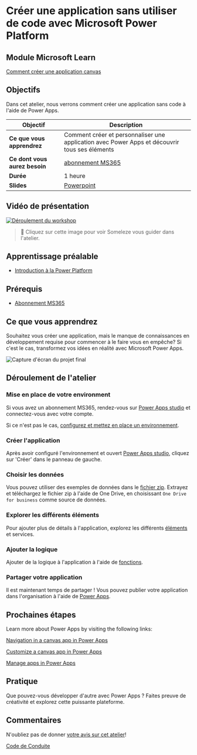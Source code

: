 # Créer une application sans utiliser de code avec Microsoft Power Platform

## Module Microsoft Learn

[Comment créer une application canvas](https://learn.microsoft.com/fr-fr/training/modules/introduction-power-apps/?WT.mc_id=studentamb_175940)

## Objectifs

Dans cet atelier, nous verrons comment créer une application sans code à l'aide de Power Apps.

| **Objectif**                                          | Description                                                                                                    |
| ------------------------------------------------- | -------------------------------------------------------------------------------------------------------------- |
| **Ce que vous apprendrez**                           | Comment créer et personnaliser une application avec Power Apps et découvrir tous ses éléments|
| **Ce dont vous aurez besoin**                              | [abonnement MS365](https://developer.microsoft.com/microsoft-365/dev-program?WT.mc_id=studentamb_175940)                                          |
| **Durée**                                      | 1 heure |
| **Slides**                                        | [Powerpoint](../../slides.pptx)                                                                                      |

## Vidéo de présentation

[![Déroulement du workshop](../../images/promo.png)](https://youtu.be/NLXtRjXgMBo "workshop walk-through")
> 🎥 Cliquez sur cette image pour voir Someleze vous guider dans l'atelier.

## Apprentissage préalable

- [Introduction à la Power Platform](https://learn.microsoft.com/fr-fr/training/modules/introduction-power-platform/?WT.mc_id=studentamb_175940)


## Prérequis

- [Abonnement MS365](https://developer.microsoft.com/microsoft-365/dev-program?WT.mc_id=studentamb_175940) 

## Ce que vous apprendrez

Souhaitez vous créer une application, mais le manque de connaissances en développement requise pour commencer à le faire vous en empêche? Si c'est le cas, transformez vos idées en réalité avec Microsoft Power Apps.

![Capture d'écran du projet final](../../images/project.png)

## Déroulement de l'atelier

### Mise en place de votre environment

Si vous avez un abonnement MS365, rendez-vous sur [Power Apps studio](https://make.powerapps.com/?WT.mc_id=studentamb_175940) et connectez-vous avec votre compte. 

Si ce n'est pas le cas, [configurez et mettez en place un environnement](https://learn.microsoft.com/fr-fr/power-platform/admin/create-environment?WT.mc_id=studentamb_175940).

### Créer l'application

Après avoir configuré l'environnement et ouvert [Power Apps studio](https://make.powerapps.com/?WT.mc_id=studentamb_175940), cliquez sur 'Créer' dans le panneau de gauche.

### Choisir les données

Vous pouvez utiliser des exemples de données dans le [fichier zip](../../data/Contoso-Site-Tracking.zip). Extrayez et téléchargez le fichier zip à l'aide de One Drive, en choisissant `One Drive for business` comme source de données.

### Explorer les différents éléments

Pour ajouter plus de détails à l'application, explorez les différents [éléments](https://learn.microsoft.com/fr-fr/training/modules/introduction-power-apps/?WT.mc_id=studentamb_175940) et services.

### Ajouter la logique

Ajouter de la logique à l'application à l'aide de [fonctions](https://learn.microsoft.com/fr-fr/training/modules/introduction-power-apps/?WT.mc_id=studentamb_175940).

### Partager votre application

Il est maintenant temps de partager ! Vous pouvez publier votre application dans l'organisation à l'aide de [Power Apps](https://learn.microsoft.com/fr-fr/training/modules/introduction-power-apps/?WT.mc_id=studentamb_175940).

## Prochaines étapes

Learn more about Power Apps by visiting the following links:

[Navigation in a canvas app in Power Apps](https://docs.microsoft.com/fr-fr/learn/modules/navigation-canvas-app/?WT.mc_id=studentamb_175940)

[Customize a canvas app in Power Apps](https://docs.microsoft.com/fr-fr/learn/modules/customize-apps-in-powerapps/?WT.mc_id=studentamb_175940)

[Manage apps in Power Apps](https://docs.microsoft.com/fr-fr/learn/modules/manage-apps-in-powerapps/index?WT.mc_id=studentamb_175940)

## Pratique

Que pouvez-vous développer d'autre avec Power Apps ? Faites preuve de créativité et explorez cette puissante plateforme.

## Commentaires

N'oubliez pas de donner [votre avis sur cet atelier](https://forms.office.com/r/MdhJWMZthR)!

[Code de Conduite](../../../../CODE_OF_CONDUCT.md)
